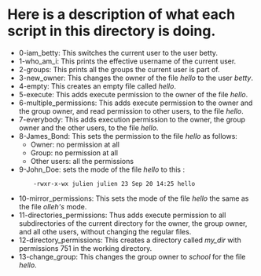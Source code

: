 # Here is a description of what each script in this directory is doing.

- 0-iam_betty: This switches the current user to the user betty.
- 1-who_am_i: This prints the effective username of the current user.
- 2-groups: This prints all the groups the current user is part of.
- 3-new_owner: This changes the owner of the file *hello* to the user *betty*.
- 4-empty: This creates an empty file called *hello*.
- 5-execute: This adds execute permission to the owner of the file *hello*.
- 6-multiple_permissions: This adds execute permission to the owner and the group owner, and read permission to other users, to the file *hello*.
- 7-everybody: This adds execution permission to the owner, the group owner and the other users, to the file *hello*.
- 8-James_Bond: This sets the permission to the file *hello* as follows:
	- Owner: no permission at all
	- Group: no permission at all
	- Other users: all the permissions
- 9-John_Doe: sets the mode of the file *hello* to this :
	```
		-rwxr-x-wx julien julien 23 Sep 20 14:25 hello
	```
- 10-mirror_permissions: This sets the mode of the file *hello* the same as the file *olleh's* mode.
- 11-directories_permissions: Thus adds execute permission to all subdirectories of the current directory for the owner, the group owner, and all othe users, without changing the regular files.
- 12-directory_permissions: This creates a directory called *my_dir* with permissions 751 in the working directory.
- 13-change_group: This changes the group owner to *school* for the file *hello*.

